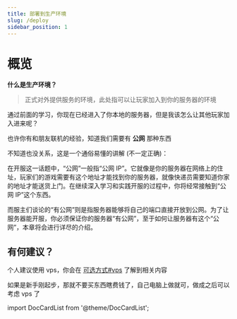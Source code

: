 ```yaml
---
title: 部署到生产环境
slug: /deploy
sidebar_position: 1
---
```


# 概览

**什么是生产环境？**

> 正式对外提供服务的环境，此处指可以让玩家加入到你的服务器的环境

通过前面的学习，你现在已经进入了你本地的服务器，但是我该怎么让其他玩家加入进来呢？

也许你有和朋友联机的经验，知道我们需要有 **公网** 那种东西

不知道也没关系，这是一个通俗易懂的讲解 (不一定正确)：

在开服这一话题中，“公网”一般指“公网 IP”。它就像是你的服务器在网络上的住址，玩家们的游戏需要有这个地址才能找到你的服务器，就像快递员需要知道你家的地址才能送货上门。在继续深入学习和实践开服的过程中，你将经常接触到“公网 IP”这个东西。

而服主们谈论的“有公网”则是指服务器能够将自己的端口直接开放到公网。为了让服务器能开服，你必须保证你的服务器“有公网”，至于如何让服务器有这个“公网”，本章将会进行详尽的介绍。

## 有何建议？

个人建议使用 vps，你会在 [可选方式#vps](optional-mode.md#vps) 了解到相关内容

如果是新手刚起步，那就不要买东西瞎费钱了，自己电脑上做就可，做成之后可以考虑 vps 了

import DocCardList from '@theme/DocCardList';

<DocCardList />
